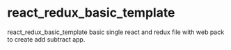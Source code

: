# react_redux_basic_template
react_redux_basic_template basic single react and redux file with web pack to create add subtract app.
